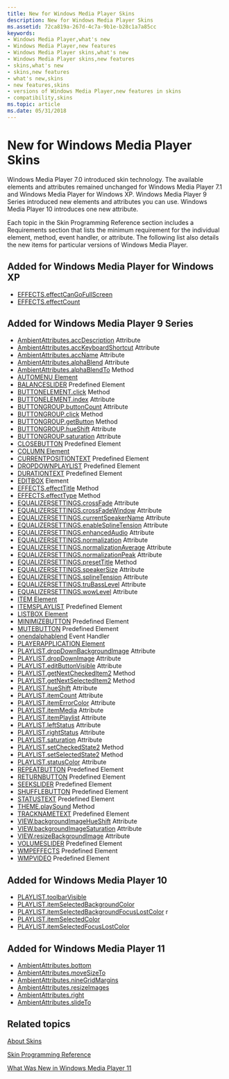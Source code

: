 ```yaml
---
title: New for Windows Media Player Skins
description: New for Windows Media Player Skins
ms.assetid: 72ca819a-267d-4c7a-9b1e-b28c1a7a85cc
keywords:
- Windows Media Player,what's new
- Windows Media Player,new features
- Windows Media Player skins,what's new
- Windows Media Player skins,new features
- skins,what's new
- skins,new features
- what's new,skins
- new features,skins
- versions of Windows Media Player,new features in skins
- compatibility,skins
ms.topic: article
ms.date: 05/31/2018
---
```


# New for Windows Media Player Skins

Windows Media Player 7.0 introduced skin technology. The available elements and attributes remained unchanged for Windows Media Player 7.1 and Windows Media Player for Windows XP. Windows Media Player 9 Series introduced new elements and attributes you can use. Windows Media Player 10 introduces one new attribute.

Each topic in the Skin Programming Reference section includes a Requirements section that lists the minimum requirement for the individual element, method, event handler, or attribute. The following list also details the new items for particular versions of Windows Media Player.

## Added for Windows Media Player for Windows XP

-   [EFFECTS.effectCanGoFullScreen](effects-effectcangofullscreen.md)
-   [EFFECTS.effectCount](effects-effectcount.md)

## Added for Windows Media Player 9 Series

-   [AmbientAttributes.accDescription](ambientattributes-accdescription.md) Attribute
-   [AmbientAttributes.accKeyboardShortcut](ambientattributes-acckeyboardshortcut.md) Attribute
-   [AmbientAttributes.accName](ambientattributes-accname.md) Attribute
-   [AmbientAttributes.alphaBlend](ambientattributes-alphablend.md) Attribute
-   [AmbientAttributes.alphaBlendTo](ambientattributes-alphablendto.md) Method
-   [AUTOMENU Element](automenu-element.md)
-   [BALANCESLIDER](balanceslider.md) Predefined Element
-   [BUTTONELEMENT.click](buttonelement-click.md) Method
-   [BUTTONELEMENT.index](buttonelement-index.md) Attribute
-   [BUTTONGROUP.buttonCount](buttongroup-buttoncount.md) Attribute
-   [BUTTONGROUP.click](buttongroup-click.md) Method
-   [BUTTONGROUP.getButton](buttongroup-getbutton.md) Method
-   [BUTTONGROUP.hueShift](buttongroup-hueshift.md) Attribute
-   [BUTTONGROUP.saturation](buttongroup-saturation.md) Attribute
-   [CLOSEBUTTON](closebutton.md) Predefined Element
-   [COLUMN Element](column-element.md)
-   [CURRENTPOSITIONTEXT](currentpositiontext.md) Predefined Element
-   [DROPDOWNPLAYLIST](dropdownplaylist.md) Predefined Element
-   [DURATIONTEXT](durationtext.md) Predefined Element
-   [EDITBOX](editbox-element.md) Element
-   [EFFECTS.effectTitle](effects-effecttitle.md) Method
-   [EFFECTS.effectType](effects-effecttype.md) Method
-   [EQUALIZERSETTINGS.crossFade](equalizersettings-crossfade.md) Attribute
-   [EQUALIZERSETTINGS.crossFadeWindow](equalizersettings-crossfadewindow.md) Attribute
-   [EQUALIZERSETTINGS.currentSpeakerName](equalizersettings-currentspeakername.md) Attribute
-   [EQUALIZERSETTINGS.enableSplineTension](equalizersettings-enablesplinetension.md) Attribute
-   [EQUALIZERSETTINGS.enhancedAudio](equalizersettings-enhancedaudio.md) Attribute
-   [EQUALIZERSETTINGS.normalization](equalizersettings-normalization.md) Attribute
-   [EQUALIZERSETTINGS.normalizationAverage](equalizersettings-normalizationaverage.md) Attribute
-   [EQUALIZERSETTINGS.normalizationPeak](equalizersettings-normalizationpeak.md) Attribute
-   [EQUALIZERSETTINGS.presetTitle](equalizersettings-presettitle.md) Method
-   [EQUALIZERSETTINGS.speakerSize](equalizersettings-speakersize.md) Attribute
-   [EQUALIZERSETTINGS.splineTension](equalizersettings-splinetension.md) Attribute
-   [EQUALIZERSETTINGS.truBassLevel](equalizersettings-trubasslevel.md) Attribute
-   [EQUALIZERSETTINGS.wowLevel](equalizersettings-wowlevel.md) Attribute
-   [ITEM Element](item-element.md)
-   [ITEMSPLAYLIST](itemsplaylist.md) Predefined Element
-   [LISTBOX Element](listbox-element.md)
-   [MINIMIZEBUTTON](minimizebutton.md) Predefined Element
-   [MUTEBUTTON](mutebutton.md) Predefined Element
-   [onendalphablend](onendalphablend.md) Event Handler
-   [PLAYERAPPLICATION Element](playerapplication-element.md)
-   [PLAYLIST.dropDownBackgroundImage](playlist-dropdownbackgroundimage.md) Attribute
-   [PLAYLIST.dropDownImage](playlist-dropdownimage.md) Attribute
-   [PLAYLIST.editButtonVisible](playlist-editbuttonvisible.md) Attribute
-   [PLAYLIST.getNextCheckedItem2](playlist-getnextcheckeditem2.md) Method
-   [PLAYLIST.getNextSelectedItem2](playlist-getnextselecteditem2.md) Method
-   [PLAYLIST.hueShift](playlist-hueshift.md) Attribute
-   [PLAYLIST.itemCount](playlist-itemcount.md) Attribute
-   [PLAYLIST.itemErrorColor](playlist-itemerrorcolor.md) Attribute
-   [PLAYLIST.itemMedia](playlist-itemmedia.md) Attribute
-   [PLAYLIST.itemPlaylist](playlist-itemplaylist.md) Attribute
-   [PLAYLIST.leftStatus](playlist-leftstatus.md) Attribute
-   [PLAYLIST.rightStatus](playlist-rightstatus.md) Attribute
-   [PLAYLIST.saturation](playlist-saturation.md) Attribute
-   [PLAYLIST.setCheckedState2](playlist-setcheckedstate2.md) Method
-   [PLAYLIST.setSelectedState2](playlist-setselectedstate2.md) Method
-   [PLAYLIST.statusColor](playlist-statuscolor.md) Attribute
-   [REPEATBUTTON](repeatbutton.md) Predefined Element
-   [RETURNBUTTON](returnbutton.md) Predefined Element
-   [SEEKSLIDER](seekslider.md) Predefined Element
-   [SHUFFLEBUTTON](shufflebutton.md) Predefined Element
-   [STATUSTEXT](statustext.md) Predefined Element
-   [THEME.playSound](theme-playsound.md) Method
-   [TRACKNAMETEXT](tracknametext.md) Predefined Element
-   [VIEW.backgroundImageHueShift](view-backgroundimagehueshift.md) Attribute
-   [VIEW.backgroundImageSaturation](view-backgroundimagesaturation.md) Attribute
-   [VIEW.resizeBackgroundImage](view-resizebackgroundimage.md) Attribute
-   [VOLUMESLIDER](volumeslider.md) Predefined Element
-   [WMPEFFECTS](wmpeffects.md) Predefined Element
-   [WMPVIDEO](wmpvideo.md) Predefined Element

## Added for Windows Media Player 10

-   [PLAYLIST.toolbarVisible](playlist-toolbarvisible.md)
-   [PLAYLIST.itemSelectedBackgroundColor](playlist-itemselectedbackgroundcolor.md)
-   [PLAYLIST.itemSelectedBackgroundFocusLostColor](playlist-itemselectedbackgroundfocuslostcolor.md) r
-   [PLAYLIST.itemSelectedColor](playlist-itemselectedcolor.md)
-   [PLAYLIST.itemSelectedFocusLostColor](playlist-itemselectedfocuslostcolor.md)

## Added for Windows Media Player 11

-   [AmbientAttributes.bottom](ambientattributes-bottom.md)
-   [AmbientAttributes.moveSizeTo](ambientattributes-movesizeto.md)
-   [AmbientAttributes.nineGridMargins](ambientattributes-ninegridmargins.md)
-   [AmbientAttributes.resizeImages](ambientattributes-resizeimages.md)
-   [AmbientAttributes.right](ambientattributes-right.md)
-   [AmbientAttributes.slideTo](ambientattributes-slideto.md)

## Related topics

<dl> <dt>

[About Skins](about-skins.md)
</dt> <dt>

[Skin Programming Reference](skin-programming-reference.md)
</dt> <dt>

[What Was New in Windows Media Player 11](what-was-new-in-windows-media-player-11.md)
</dt> </dl>

 

 




